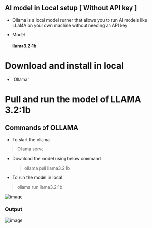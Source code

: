 ## AI model in Local setup [ Without API key ]

-   Ollama is a local model runner that allows you to run AI models like LLaMA on your own machine without needing an API key

-   Model
      #### llama3.2:1b

# Download and install in local 
  -  'Ollama'

# Pull and run the model of LLAMA 3.2:1b

## Commands of OLLAMA

- To start the ollama
>  Ollama serve

- Download the model using below command
  >  ollama pull llama3.2:1b

-  To run the model in local
  >  ollama run llama3.2:1b

![image](https://github.com/user-attachments/assets/8d314587-cb1c-4b72-9dc6-97a750fd9c3e)

###  Output

![image](https://github.com/user-attachments/assets/d822296d-9cf9-4797-88ef-ddd515d05dae)

